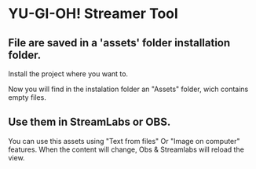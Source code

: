# YU-GI-OH! Streamer Tool

## File are saved in a 'assets' folder installation folder.

Install the project where you want to. 

Now you will find in the instalation folder an "Assets" folder, wich contains empty files.

## Use them in StreamLabs or OBS.

You can use this assets using "Text from files" Or "Image on computer" features. 
When the content will change, Obs & Streamlabs will reload the view. 
